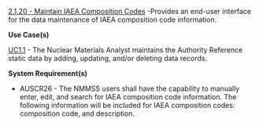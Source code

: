 <a href="https://dev.azure.com/Link-Technologies/NMMSS%20Requirements/_workitems/edit/108/" target="_blank">2.1.20 - Maintain IAEA Composition Codes</a> -Provides an end-user interface for the data maintenance of IAEA composition code information.

**Use Case(s)**

<a href="https://dev.azure.com/Link-Technologies/NMMSS%20Requirements/_workitems/edit/10/" target="_blank">UC1.1</a> - The Nuclear Materials Analyst maintains the Authority Reference static data by adding, updating, and/or deleting data records.

**System Requirement(s)**

- AUSCR26 - The NMMSS users shall have the capability to manually enter, edit, and search for IAEA composition code information. The following information will be included for IAEA composition codes: composition code, and description.